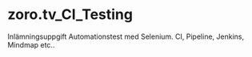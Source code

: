 # zoro.tv_CI_Testing
 Inlämningsuppgift Automationstest med Selenium. CI, Pipeline, Jenkins, Mindmap etc..
